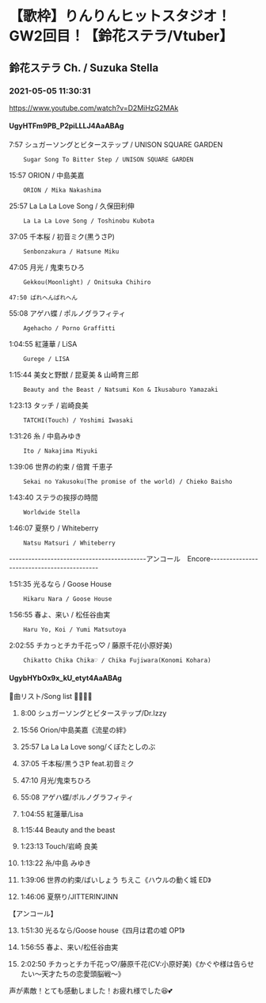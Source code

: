 # 【歌枠】りんりんヒットスタジオ！GW2回目！【鈴花ステラ/Vtuber】
## 鈴花ステラ Ch. / Suzuka Stella
### 2021-05-05 11:30:31
https://www.youtube.com/watch?v=D2MiHzG2MAk
#### UgyHTFm9PB_P2piLLLJ4AaABAg
7:57	シュガーソングとビターステップ / UNISON SQUARE GARDEN

		Sugar Song To Bitter Step / UNISON SQUARE GARDEN



15:57	ORION / 中島美嘉

		ORION / Mika Nakashima



25:57	La La La Love Song / 久保田利伸

		La La La Love Song / Toshinobu Kubota



37:05	千本桜 / 初音ミク(黒うさP)

		Senbonzakura / Hatsune Miku



47:05	月光 / 鬼束ちひろ

		Gekkou(Moonlight) / Onitsuka Chihiro

   	47:50 ばれへんばれへん



55:08	アゲハ蝶 / ポルノグラフィティ

		Agehacho / Porno Graffitti



1:04:55	紅蓮華 / LiSA

		Gurege / LISA



1:15:44	美女と野獣 / 昆夏美 & 山崎育三郎

		Beauty and the Beast / Natsumi Kon & Ikusaburo Yamazaki



1:23:13	タッチ / 岩崎良美

		TATCHI(Touch) / Yoshimi Iwasaki



1:31:26	糸 / 中島みゆき

		Ito / Nakajima Miyuki



1:39:06	世界の約束 / 倍賞 千恵子

		Sekai no Yakusoku(The promise of the world) / Chieko Baisho



1:43:40	ステラの挨拶の時間

		Worldwide Stella



1:46:07 夏祭り / Whiteberry

		Natsu Matsuri / Whiteberry



-------------------------------------------アンコール　Encore-------------------------------------------



1:51:35	光るなら / Goose House

		Hikaru Nara / Goose House



1:56:55	春よ、来い / 松任谷由実

		Haru Yo, Koi / Yumi Matsutoya



2:02:55	チカっとチカ千花っ♡ / 藤原千花(小原好美)

		Chikatto Chika Chika♡ / Chika Fujiwara(Konomi Kohara)

#### UgybHYbOx9x_kU_etyt4AaABAg
🔔曲リスト/Song list 🔔🎶🎶🎶

1. 8:00 シュガーソングとビターステップ/Dr.Izzy

2. 15:56 Orion/中島美嘉《流星の絆》

3. 25:57 La La La Love song/くぼたとしのぶ

4. 37:05 千本桜/黒うさP feat.初音ミク

5. 47:10 月光/鬼束ちひろ

6. 55:08 アゲハ蝶/ポルノグラフィティ

7. 1:04:55 紅蓮華/Lisa

8. 1:15:44 Beauty and the beast

9. 1:23:13 Touch/岩崎 良美

10. 1:13:22 糸/中島 みゆき

11. 1:39:06 世界の約束/ばいしょう ちえこ《ハウルの動く城 ED》

12. 1:46:06 夏祭り/JITTERIN'JINN

【アンコール】

13.  1:51:30 光るなら/Goose house《四月は君の嘘 OP1》

14. 1:56:55 春よ、来い/松任谷由実

15. 2:02:50 チカっとチカ千花っ♡/藤原千花(CV:小原好美)《かぐや様は告らせたい〜天才たちの恋愛頭脳戦〜》

声が素敵！とても感動しました！お疲れ様でした😆💕

